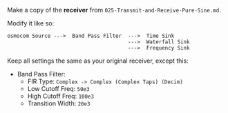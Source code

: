 Make a copy of the **receiver** from `025-Transmit-and-Receive-Pure-Sine.md`.

Modify it like so:

```
osmocom Source --->  Band Pass Filter  --->  Time Sink
                                       --->  Waterfall Sink
                                       --->  Frequency Sink
```

Keep all settings the same as your original receiver, except this:

- Band Pass Filter:
  - FIR Type: `Complex -> Complex (Complex Taps) (Decim)`
  - Low Cutoff Freq: `50e3`
  - High Cutoff Freq: `100e3`
  - Transition Width: `20e3`                                       
